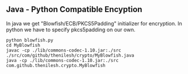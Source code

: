 ## Java - Python Compatible Encyption

In java we get "Blowfish/ECB/PKCS5Padding" initializer for encryption. In python we have to specify pkcs5padding on our own.


    python blowfish.py
    cd MyBlowfish
    javac -cp ./lib/commons-codec-1.10.jar:./src ./src/com/github/thenilesh/crypto/MyBlowfish.java
    java -cp ./lib/commons-codec-1.10.jar:./src com.github.thenilesh.crypto.MyBlowfish 

